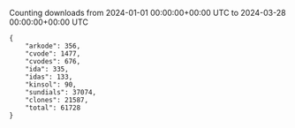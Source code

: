 
Counting downloads from 2024-01-01 00:00:00+00:00 UTC to 2024-03-28 00:00:00+00:00 UTC

```
{
    "arkode": 356,
    "cvode": 1477,
    "cvodes": 676,
    "ida": 335,
    "idas": 133,
    "kinsol": 90,
    "sundials": 37074,
    "clones": 21587,
    "total": 61728
}
```
